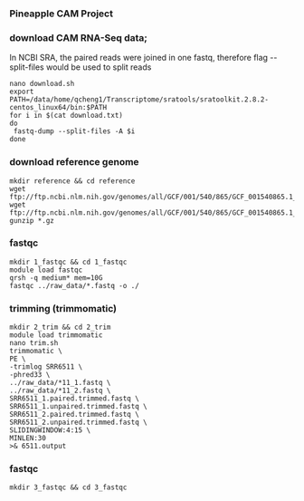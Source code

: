 ### Pineapple CAM Project
### download CAM RNA-Seq data;
In NCBI SRA, the paired reads were joined in one fastq, therefore flag --split-files would be used to split reads
```{php}
nano download.sh
export PATH=/data/home/qcheng1/Transcriptome/sratools/sratoolkit.2.8.2-centos_linux64/bin:$PATH
for i in $(cat download.txt)
do
 fastq-dump --split-files -A $i
done
```
### download reference genome
```{php}
mkdir reference && cd reference
wget ftp://ftp.ncbi.nlm.nih.gov/genomes/all/GCF/001/540/865/GCF_001540865.1_ASM154086v1/GCF_001540865.1_ASM154086v1_genomic.fna.gz
wget ftp://ftp.ncbi.nlm.nih.gov/genomes/all/GCF/001/540/865/GCF_001540865.1_ASM154086v1/GCF_001540865.1_ASM154086v1_genomic.gff.gz
gunzip *.gz
```
### fastqc
```{php}
mkdir 1_fastqc && cd 1_fastqc
module load fastqc
qrsh -q medium* mem=10G
fastqc ../raw_data/*.fastq -o ./
```
### trimming (trimmomatic)
```{php}
mkdir 2_trim && cd 2_trim
module load trimmomatic
nano trim.sh
trimmomatic \
PE \
-trimlog SRR6511 \
-phred33 \
../raw_data/*11_1.fastq \
../raw_data/*11_2.fastq \
SRR6511_1.paired.trimmed.fastq \
SRR6511_1.unpaired.trimmed.fastq \
SRR6511_2.paired.trimmed.fastq \
SRR6511_2.unpaired.trimmed.fastq \
SLIDINGWINDOW:4:15 \
MINLEN:30
>& 6511.output
```
### fastqc
```{php}
mkdir 3_fastqc && cd 3_fastqc



```






